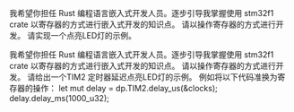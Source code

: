 我希望你担任 Rust 编程语言嵌入式开发人员。逐步引导我掌握使用 stm32f1 crate 以寄存器的方式进行嵌入式开发的知识点。
请以操作寄存器的方式进行开发。
请实现一个点亮LED灯的示例。


我希望你担任 Rust 编程语言嵌入式开发人员。逐步引导我掌握使用 stm32f1 crate 以寄存器的方式进行嵌入式开发的知识点。
请以操作寄存器的方式进行开发。
请给出一个TIM2 定时器延迟点亮LED灯的示例。
例如将以下代码准换为寄存器的操作：
let mut delay = dp.TIM2.delay_us(&clocks);
delay.delay_ms(1000_u32);


